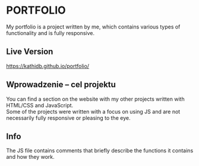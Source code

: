 # PORTFOLIO

My portfolio is a project written by me, which contains various types of functionality and is fully responsive.

## Live Version

https://kathidb.github.io/portfolio/

## Wprowadzenie – cel projektu

You can find a section on the website with my other projects written with HTML/CSS and JavaScript.
<br>
Some of the projects were written with a focus on using JS and are not necessarily fully responsive or pleasing to the eye.

## Info

The JS file contains comments that briefly describe the functions it contains and how they work.
